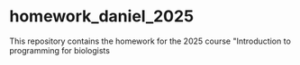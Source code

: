 # homework_daniel_2025
This repository contains the homework for the 2025 course "Introduction to programming for biologists
